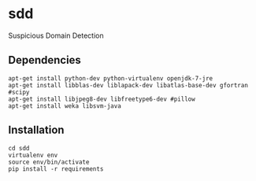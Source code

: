 sdd
===

Suspicious Domain Detection

Dependencies
---

```
apt-get install python-dev python-virtualenv openjdk-7-jre
apt-get install libblas-dev liblapack-dev libatlas-base-dev gfortran #scipy
apt-get install libjpeg8-dev libfreetype6-dev #pillow
apt-get install weka libsvm-java
```

Installation
---

```
cd sdd
virtualenv env
source env/bin/activate
pip install -r requirements
```
